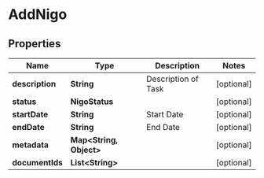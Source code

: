 

# AddNigo


## Properties

| Name | Type | Description | Notes |
|------------ | ------------- | ------------- | -------------|
|**description** | **String** | Description of Task |  [optional] |
|**status** | **NigoStatus** |  |  [optional] |
|**startDate** | **String** | Start Date |  [optional] |
|**endDate** | **String** | End Date |  [optional] |
|**metadata** | **Map&lt;String, Object&gt;** |  |  [optional] |
|**documentIds** | **List&lt;String&gt;** |  |  [optional] |



